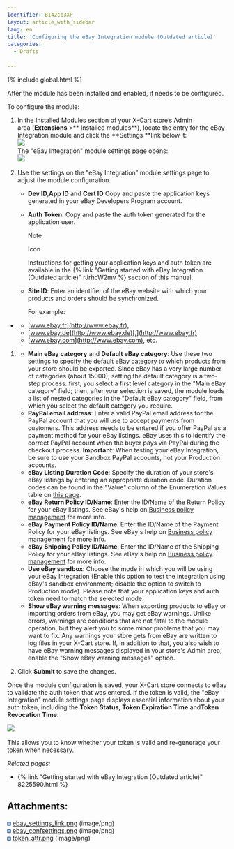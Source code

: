 ```yaml
---
identifier: B142cb3XP
layout: article_with_sidebar
lang: en
title: 'Configuring the eBay Integration module (Outdated article)'
categories:
  - Drafts

---
```


{% include global.html %}

After the module has been installed and enabled, it needs to be configured.

To configure the module:

1.  In the Installed Modules section of your X-Cart store’s Admin area (**Extensions** >** Installed modules**), locate the entry for the eBay Integration module and click the **Settings **link below it:  
    ![]({{site.baseurl}}/attachments/8225587/8356505.png?effects=drop-shadow)  
    The "eBay Integration" module settings page opens:  
    ![]({{site.baseurl}}/attachments/8225587/8356506.png?effects=drop-shadow)  

2.  Use the settings on the "eBay Integration” module settings page to adjust the module configuration.
    *   **Dev ID**,**App ID** and **Cert ID**:Copy and paste the application keys generated in your eBay Developers Program account.
    *   **Auth Token**: Copy and paste the auth token generated for the application user.

        Note

        Icon

        Instructions for getting your application keys and auth token are available in the {% link "Getting started with eBay Integration (Outdated article)" rJrhcW2mv %} section of this manual.

    *   **Site ID**: Enter an identifier of the eBay website with which your products and orders should be synchronized. 

        For example:

*   *   [www.ebay.fr](http://www.ebay.fr),
    *   [www.ebay.de](http://www.ebay.de)[,](http://www.ebay.fr)
    *   [www.ebay.com](http://www.ebay.com), etc.

1.  *   **Main eBay category** and **Default eBay category**: Use these two settings to specify the default eBay category to which products from your store should be exported. Since eBay has a very large number of categories (about 15000), setting the default category is a two-step process: first, you select a first level category in the "Main eBay category" field; then, after your selection is saved, the module loads a list of nested categories in the "Default eBay category" field, from which you select the default category you require.
    *   **PayPal email address**: Enter a valid PayPal email address for the PayPal account that you will use to accept payments from customers. This address needs to be entered if you offer PayPal as a payment method for your eBay listings. eBay uses this to identify the correct PayPal account when the buyer pays via PayPal during the checkout process. **Important**: When testing your eBay Integration, be sure to use your Sandbox PayPal accounts, not your Production accounts.
    *   **eBay Listing Duration Code**: Specify the duration of your store's eBay listings by entering an appropriate duration code. Duration codes can be found in the "Value" column of the Enumeration Values table on [this page](http://developer.ebay.com/Devzone/xml/docs/Reference/eBay/types/ListingDurationCodeType.html).  
    *   **eBay Return Policy ID/Name**: Enter the ID/Name of the Return Policy for your eBay listings. See eBay's help on [Business policy management](http://pages.ebay.com/help/sell/business-policies.html) for more info.
    *   **eBay Payment Policy ID/Name**: Enter the ID/Name of the Payment Policy for your eBay listings. See eBay's help on [Business policy management](http://pages.ebay.com/help/sell/business-policies.html) for more info.
    *   **eBay Shipping Policy ID/Name**: Enter the ID/Name of the Shipping Policy for your eBay listings. See eBay's help on [Business policy management](http://pages.ebay.com/help/sell/business-policies.html) for more info.
    *   **Use eBay sandbox**: Choose the mode in which you will be using your eBay Integration (Enable this option to test the integration using eBay's sandbox environment; disable the option to switch to Production mode). Please note that your application keys and auth token need to match the selected mode.
    *   **Show eBay warning messages**: When exporting products to eBay or importing orders from eBay, you may get eBay warnings. Unlike errors, warnings are conditions that are not fatal to the module operation, but they alert you to some minor problems that you may want to fix. Any warnings your store gets from eBay are written to log files in your X-Cart store. If, in addition to that, you also wish to have eBay warning messages displayed in your store's Admin area, enable the "Show eBay warning messages" option.   

2.  Click **Submit** to save the changes.

Once the module configuration is saved, your X-Cart store connects to eBay to validate the auth token that was entered. If the token is valid, the "eBay Integration" module settings page displays essential information about your auth token, including the **Token Status**, **Token Expiration Time** and**Token Revocation Time**:

![]({{site.baseurl}}/attachments/8225587/8356527.png?effects=drop-shadow)

This allows you to know whether your token is valid and re-generage your token when necessary.

_Related pages:_

*   {% link "Getting started with eBay Integration (Outdated article)" 8225590.html %}

## Attachments:

![](images/icons/bullet_blue.gif) [ebay_settings_link.png]({{site.baseurl}}/attachments/8225587/8356505.png) (image/png)  
![](images/icons/bullet_blue.gif) [ebay_confsettings.png]({{site.baseurl}}/attachments/8225587/8356506.png) (image/png)  
![](images/icons/bullet_blue.gif) [token_attr.png]({{site.baseurl}}/attachments/8225587/8356527.png) (image/png)